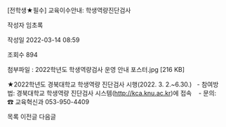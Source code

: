 [전학생★필수] 교육이수안내: 학생역량진단검사



작성자
임초록


작성일
2022-03-14 08:59


조회수
894


첨부파일 : 2022학년도 학생역량검사 운영 안내 포스터.jpg [216 KB]


﻿﻿﻿﻿★2022학년도 경북대학교 학생역량 진단검사 시행(2022. 3. 2.~6.30.)   - 참여방법: 경북대학교 학생역량 진단검사 시스템(http://kca.knu.ac.kr)에 접속    - 문의: ☎ 교육혁신과 053-950-4409





목록
이전글
다음글




